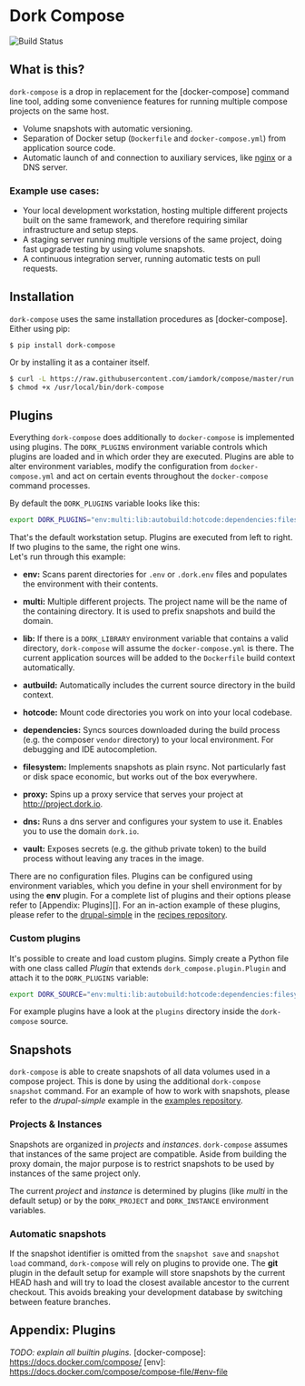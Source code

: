 # Dork Compose
![Build Status](https://travis-ci.org/iamdork/compose.svg?branch=master)

## What is this?
`dork-compose` is a drop in replacement for the [docker-compose] command line
tool, adding some convenience features for running multiple compose projects on
the same host.

- Volume snapshots with automatic versioning.
- Separation of Docker setup (`Dockerfile` and `docker-compose.yml`) from
  application source code.
- Automatic launch of and connection to auxiliary services, like
  [nginx](https://github.com/jwilder/nginx-proxy) or a DNS server.

### Example use cases:
- Your local development workstation, hosting multiple different projects built
  on the same framework, and therefore requiring similar infrastructure and
  setup steps.
- A staging server running multiple versions of the same project, doing fast
  upgrade testing by using volume snapshots.
- A continuous integration server, running automatic tests on pull requests.


## Installation
`dork-compose` uses the same installation procedures as [docker-compose].
Either using pip:
```
$ pip install dork-compose
```

Or by installing it as a container itself.

```bash
$ curl -L https://raw.githubusercontent.com/iamdork/compose/master/run.sh > /usr/local/bin/dork-compose
$ chmod +x /usr/local/bin/dork-compose
```

## Plugins

Everything `dork-compose` does additionally to `docker-compose` is implemented
using plugins. The `DORK_PLUGINS` environment variable controls which plugins
are loaded and in which order they are executed. Plugins are able to alter
environment variables, modify the configuration from `docker-compose.yml` and
act on certain events throughout the `docker-compose` command processes.

By default the `DORK_PLUGINS` variable looks like this:

```bash
export DORK_PLUGINS="env:multi:lib:autobuild:hotcode:dependencies:filesystem:proxy:dns:vault"
```

That's the default workstation setup. Plugins are executed from left to right.
If two plugins to the same, the right one wins.  
Let's run through this example:

- **env:** Scans parent directories for `.env` or `.dork.env` files and
  populates the environment with their contents.
  
- **multi:** Multiple different projects. The project name will be the name of
  the containing directory. It is used to prefix snapshots and build the domain.

- **lib:** If there is a `DORK_LIBRARY` environment variable that contains a
  valid directory, `dork-compose` will assume the `docker-compose.yml` is there.
  The current application sources will be added to the `Dockerfile` build context
  automatically.
  
- **autbuild:** Automatically includes the current source directory in the build
  context.

- **hotcode:** Mount code directories you work on into your local codebase.

- **dependencies:** Syncs sources downloaded during the build process (e.g. the
  composer `vendor` directory) to your local environment. For debugging and IDE
  autocompletion.

- **filesystem:** Implements snapshots as plain rsync. Not particularly fast or
  disk space economic, but works out of the box everywhere.

- **proxy:** Spins up a proxy service that serves your project at
  http://project.dork.io.
  
- **dns:** Runs a dns server and configures your system to use it. Enables you
  to use the domain `dork.io`.
 
- **vault:** Exposes secrets (e.g. the github private token) to the build
  process without leaving any traces in the image.

There are no configuration files. Plugins can be configured using environment
variables, which you define in your shell environment for by using the **env**
plugin. For a complete list of plugins and their options please refer to
[Appendix: Plugins][]. For an in-action example of these plugins, please refer
to the [drupal-simple](https://github.com/iamdork/recipes/tree/master/drupal-simple)
in the [recipes repository](https://github.com/iamdork/recipes).


### Custom plugins

It's possible to create and load custom plugins. Simply create a Python file
with one class called *Plugin* that extends `dork_compose.plugin.Plugin` and
attach it to the `DORK_PLUGINS` variable:

```bash
export DORK_SOURCE="env:multi:lib:autobuild:hotcode:dependencies:filesystem:proxy:dns:vault:my_plugin=~/path/to/myplugin.py"
```

For example plugins have a look at the `plugins` directory inside the `dork-compose` source.

## Snapshots

`dork-compose` is able to create snapshots of all data volumes used in a compose
project. This is done by using the additional `dork-compose snapshot` command.
For an example of how to work with snapshots, please refer to the
*drupal-simple* example in the [examples repository](https://github.com/iamdork/examples).

### Projects & Instances

Snapshots are organized in  *projects* and *instances*. `dork-compose` assumes
that instances of the same project are compatible. Aside from building the proxy
domain, the major purpose is to restrict snapshots to be used by instances of
the same project only.

The current *project* and *instance* is determined by plugins (like *multi* in
the default setup) or by the `DORK_PROJECT` and `DORK_INSTANCE` environment
variables.

### Automatic snapshots

If the snapshot identifier is omitted from the `snapshot save` and
`snapshot load` command, `dork-compose` will rely on plugins to provide one.
The **git** plugin in the default setup for example will store snapshots by the
current HEAD hash and will try to load the closest available ancestor to the
current checkout. This avoids breaking your development database by switching
between feature branches.

## Appendix: Plugins

*TODO: explain all builtin plugins.*
[docker-compose]: https://docs.docker.com/compose/
[env]: https://docs.docker.com/compose/compose-file/#env-file
